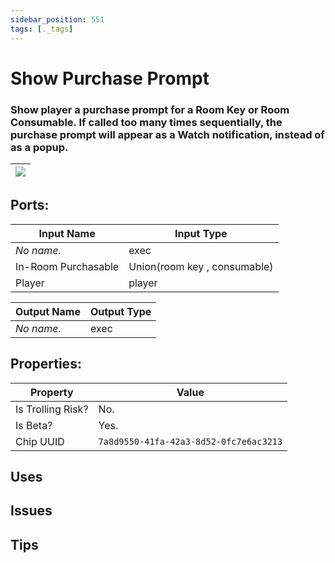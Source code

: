 ```yaml
---
sidebar_position: 551
tags: [._tags]
---
```


# Show Purchase Prompt


### Show player a purchase prompt for a Room Key or Room Consumable. If called too many times sequentially, the purchase prompt will appear as a Watch notification, instead of as a popup.

| ![](https://images-ext-2.discordapp.net/external/MPmIaQzlEPmgGWlgi-WxBBXt0Bjv_zWPkg1y1f_sy3s/https/www.recroomcircuits.com/image/circuit/absolute-value?width=206&height=108) |
|-----|

## Ports:

| Input Name | Input Type |
|-----------|-----------|
| *No name.* | exec |
| In-Room Purchasable | Union(room key , consumable) |
| Player | player |

| Output Name | Output Type |
|-----------|-----------|
| *No name.* | exec |

## Properties:

| Property  | Value |
|-------------------|-----------|
| Is Trolling Risk? | No. |
| Is Beta? | Yes. |
| Chip UUID | `7a8d9550-41fa-42a3-8d52-0fc7e6ac3213` |

## Uses

## Issues

## Tips